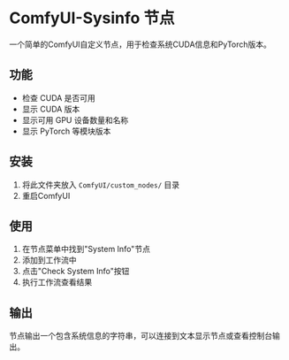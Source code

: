 # ComfyUI-Sysinfo 节点

一个简单的ComfyUI自定义节点，用于检查系统CUDA信息和PyTorch版本。

## 功能

- 检查 CUDA 是否可用
- 显示 CUDA 版本
- 显示可用 GPU 设备数量和名称
- 显示 PyTorch 等模块版本

## 安装

1. 将此文件夹放入 `ComfyUI/custom_nodes/` 目录
2. 重启ComfyUI

## 使用

1. 在节点菜单中找到"System Info"节点
2. 添加到工作流中
3. 点击"Check System Info"按钮
4. 执行工作流查看结果

## 输出

节点输出一个包含系统信息的字符串，可以连接到文本显示节点或查看控制台输出。
